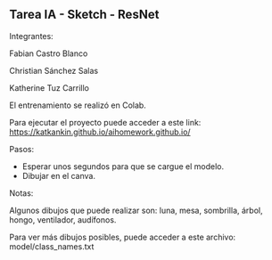  ## Tarea IA - Sketch - ResNet 
Integrantes:

Fabian Castro Blanco

Christian Sánchez Salas

Katherine Tuz Carrillo

El entrenamiento se realizó en Colab.

Para ejecutar el proyecto puede acceder a este link: https://katkankin.github.io/aihomework.github.io/

Pasos:

* Esperar unos segundos para que se cargue el modelo.
* Dibujar en el canva.

Notas:

Algunos dibujos que puede realizar son: luna, mesa, sombrilla, árbol, hongo, ventilador, audífonos.

Para ver más dibujos posibles, puede acceder a este archivo: model/class_names.txt


